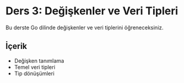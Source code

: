 # Ders 3: Değişkenler ve Veri Tipleri

Bu derste Go dilinde değişkenler ve veri tiplerini öğreneceksiniz.

## İçerik

- Değişken tanımlama
- Temel veri tipleri
- Tip dönüşümleri
